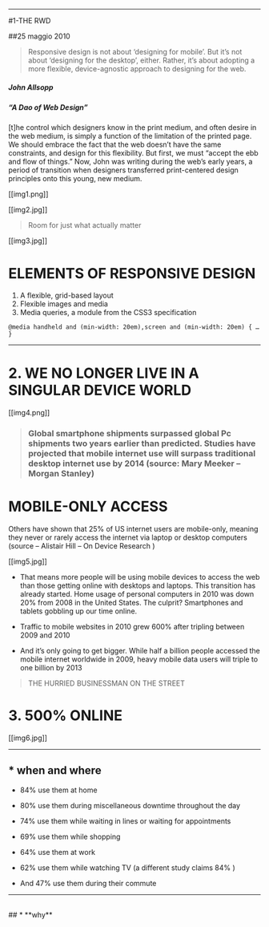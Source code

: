 ***

#1-THE RWD

##25 maggio 2010

> Responsive design is not about ‘designing for mobile’. But it’s not about ‘designing for the desktop’, either. Rather, it’s about adopting a more flexible, device-agnostic approach to designing for the web. 

##### John Allsopp 
##### “A Dao of Web Design”


[t]he control which designers know in the print medium, and often desire in the web medium, is simply a function of the limitation of the printed page. We should embrace the fact that the web doesn’t have the same constraints, and design for this flexibility. But first, we must “accept the ebb and flow of things.” Now, John was writing during the web’s early years, a period of transition when designers transferred print-centered design principles onto this young, new medium.

[[img1.png]]

[[img2.jpg]] 
> Room for just what actually matter

[[img3.jpg]] 

# ELEMENTS OF RESPONSIVE DESIGN

1. A flexible, grid-based layout
3. Flexible images and media
5. Media queries, a module from the CSS3 specification

`@media handheld and (min-width: 20em),screen and (min-width: 20em) { … }`

***

# 2. WE NO LONGER LIVE IN A SINGULAR DEVICE WORLD

[[img4.png]] 
> ### Global smartphone shipments surpassed global Pc shipments two years earlier than predicted. Studies have projected that mobile internet use will surpass traditional desktop internet use by 2014 (source: Mary Meeker – Morgan Stanley)

# MOBILE-ONLY ACCESS
Others have shown that 25% of US internet users are mobile-only, meaning they never or rarely access the internet via laptop or desktop computers (source – Alistair Hill – On Device Research )

[[img5.jpg]]

* That means more people will be using mobile devices to access the web than those getting online with desktops and laptops. This transition has already started. Home usage of personal computers in 2010 was down 20% from 2008 in the United States. The culprit? Smartphones and tablets gobbling up our time online. 

* Traffic to mobile websites in 2010 grew 600% after tripling between 2009 and 2010 

* And it’s only going to get bigger. While half a billion people accessed the mobile internet worldwide in 2009, heavy mobile data users will triple to one billion by 2013 

> THE HURRIED BUSINESSMAN ON THE STREET
# 3. 500% ONLINE

[[img6.jpg]]


***


## * **when and where**

* 84% use them at home

* 80% use them during miscellaneous downtime throughout the day 

* 74% use them while waiting in lines or waiting for appointments 

* 69% use them while shopping

* 64% use them at work 

* 62% use them while watching TV (a different study claims 84% ) 

* And 47% use them during their commute

***



</br>
## * **why**











